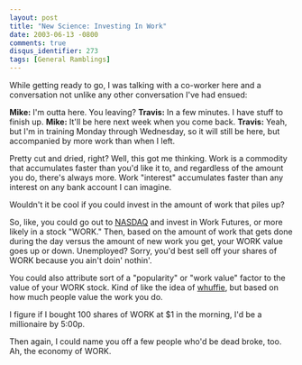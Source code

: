```yaml
---
layout: post
title: "New Science: Investing In Work"
date: 2003-06-13 -0800
comments: true
disqus_identifier: 273
tags: [General Ramblings]
---
```

While getting ready to go, I was talking with a co-worker here and a
conversation not unlike any other conversation I've had ensued:
 
 **Mike:** I'm outta here. You leaving?
 **Travis:** In a few minutes. I have stuff to finish up.
 **Mike:** It'll be here next week when you come back.
 **Travis:** Yeah, but I'm in training Monday through Wednesday, so it
will still be here, but accompanied by more work than when I left.
 
 Pretty cut and dried, right? Well, this got me thinking. Work is a
commodity that accumulates faster than you'd like it to, and regardless
of the amount you do, there's always more. Work "interest" accumulates
faster than any interest on any bank account I can imagine.
 
 Wouldn't it be cool if you could invest in the amount of work that
piles up?
 
 So, like, you could go out to [NASDAQ](http://www.nasdaq.com/) and
invest in Work Futures, or more likely in a stock "WORK." Then, based on
the amount of work that gets done during the day versus the amount of
new work you get, your WORK value goes up or down. Unemployed? Sorry,
you'd best sell off your shares of WORK because you ain't doin'
nothin'.
 
 You could also attribute sort of a "popularity" or "work value" factor
to the value of your WORK stock. Kind of like the idea of
[whuffie](http://www.craphound.com/down/), but based on how much people
value the work you do.
 
 I figure if I bought 100 shares of WORK at \$1 in the morning, I'd be a
millionaire by 5:00p.
 
 Then again, I could name you off a few people who'd be dead broke, too.
Ah, the economy of WORK.
